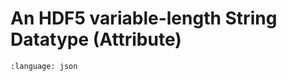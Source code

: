 # An HDF5 variable-length String Datatype (Attribute)

```{literalinclude} vlen_string_attr.json
:language: json
```
